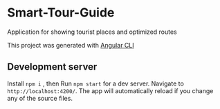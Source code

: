# Smart-Tour-Guide
Application for showing tourist places and optimized routes

This project was generated with [Angular CLI](https://github.com/angular/angular-cli) 

## Development server

Install `npm i` , then Run `npm start` for a dev server. Navigate to `http://localhost:4200/`. The app will automatically reload if you change any of the source files.
